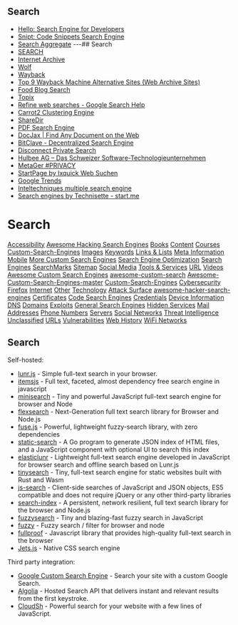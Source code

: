 ## Search
- [Hello: Search Engine for Developers](https://beta.sayhello.so/?ref=producthunt)
- [Snipt: Code Snippets Search Engine](https://www.snipt.dev/)
- [Search Aggregate](https://searchaggregate.com/)
---## Search
- [SEARCH](https://www.search.org/)
- [Internet Archive](https://www.google.com/url?rct=j&sa=t&source=web&url=https%3A%2F%2Farchive.org%2Fsearch.php&usg=AOvVaw18I81NY_tpsUgwwcyZWGYT&ved=2ahUKEwjv4-by4J3tAhVFaM0KHeuaAaUQFjAAegQIARAB)
- [Wolf](https://www.google.com/url?rct=j&sa=t&source=web&url=https%3A%2F%2Fwww.wolframalpha.com%2Fwidgets%2Fgallery%2Fview.jsp%3Fid%3D1a23efcb39da8db7ca95ea8085d096a1&usg=AOvVaw144840Atqy5hpw-2wCq3-f&ved=2ahUKEwiG99Sn4Z3tAhVQBs0KHZ29DpwQFjAAegQIARAB)
- [Wayback](https://www.google.com/url?rct=j&sa=t&source=web&url=https%3A%2F%2Farchive.org%2Fweb%2F&usg=AOvVaw1olZ8IYxs_xjPuf-Ft5fso&ved=2ahUKEwiIq_Pi4Z3tAhWbAp0JHbmSBvwQFjAAegQIARAB)
- [Top 9 Wayback Machine Alternative Sites (Web Archive Sites)](https://www.softwaretestinghelp.com/top-wayback-machine-alternatives)
- [Food Blog Search](http://foodblogsearch.com/)
- [Topix](http://www.topix.com/search/article?q=)
- [Refine web searches - Google Search Help](https://support.google.com/websearch/answer/2466433?hl=en&rd=1&visit_id=636732409706019769-1521966479)
- [Carrot2 Clustering Engine](https://carrot2.org/)
- [ShareDir](https://sharedir.com/)
- [PDF Search Engine](http://www.sopdf.com/)
- [DocJax | Find Any Document on the Web](https://docjax.com/)
- [BitClave - Decentralized Search Engine](https://www.bitclave.com/)
- [Disconnect Private Search](https://disconnect.me/search)
- [Hulbee AG – Das Schweizer Software-Technologieunternehmen](https://hulbee.com/de)
- [MetaGer #PRIVACY](https://metager.de/en)
- [StartPage by Ixquick Web Suchen](https://www.ixquick.com/deu)
- [Google Trends](http://trengs.google.ccom/)
- [Inteltechniques multiple search engine](https://inteltechniques.com/osint/menu.search.html)
- [Search engines by Technisette - start.me](https://start.me/p/nRaXQb/search-engines-by-technisette)

# Search

[Accessibility](Accessibility.md)
[Awesome Hacking Search Engines](Awesome%20Hacking%20Search%20Engines.md)
[Books](Books.md)
[Content](Content.md)
[Courses](Courses.md)
[Custom-Search-Engines](SearchMarks/Custom-Search-Engines.md)
[Images](Images.md)
[Keywords](Keywords.md)
[Links & Lists](Links%20&%20Lists.md)
[Meta Information](Meta%20Information.md)
[Mobile](Mobile.md)
[More Custom Search Engines](More%20Custom%20Search%20Engines.md)
[Search Engine Optimization](SearchMarks/Search%20Engine%20Optimization.md)
[Search Engines](Search%20Engines.md)
[SearchMarks](SearchMarks.md)
[Sitemap](Sitemap.md)
[Social Media](Social%20Media.md)
[Tools & Services](Tools%20&%20Services.md)
[URL](SearchMarks/URL.md)
[Videos](Videos.md)
[Awesome Custom Search Engines](Awesome/Awesome-Custom-Search-Engines-master/Awesome%20Custom%20Search%20Engines.md)
[awesome-custom-search](awesome-custom-search.md)
[Awesome-Custom-Search-Engines-master](Awesome-Custom-Search-Engines-master.md)
[Custom-Search-Engines](Awesome/Awesome-Custom-Search-Engines-master/Custom-Search-Engines.md)
[Cybersecurity](SearchMarks/Cybersecurity.md)
[Firefox](Firefox.md)
[Internet](SearchMarks/Internet.md)
[Other](Awesome/Awesome-Custom-Search-Engines-master/Other.md)
[Technology](Awesome/Awesome-Custom-Search-Engines-master/Technology.md)
[Attack Surface](Attack%20Surface.md)
[awesome-hacker-search-engines](awesome-hacker-search-engines.md)
[Certificates](Certificates.md)
[Code Search Engines](Code%20Search%20Engines.md)
[Credentials](Credentials.md)
[Device Information](Device%20Information.md)
[DNS](Awesome/awesome-hacker-search-engines/DNS.md)
[Domains](Awesome/awesome-hacker-search-engines/Domains.md)
[Exploits](Exploits.md)
[General Search Engines](General%20Search%20Engines.md)
[Hidden Services](Hidden%20Services.md)
[Mail Addresses](Mail%20Addresses.md)
[Phone Numbers](Phone%20Numbers.md)
[Servers](Servers.md)
[Social Networks](Awesome/awesome-hacker-search-engines/Social%20Networks.md)
[Threat Intelligence](Awesome/awesome-hacker-search-engines/Threat%20Intelligence.md)
[Unclassified](Unclassified.md)
[URLs](URLs.md)
[Vulnerabilities](Vulnerabilities.md)
[Web History](Web%20History.md)
[WiFi Networks](Awesome/awesome-hacker-search-engines/WiFi%20Networks.md)

## Search

Self-hosted:

- [lunr.js](http://lunrjs.com/) - Simple full-text search in your browser.
- [itemsjs](https://github.com/itemsapi/itemsjs) - Full text, faceted, almost dependency free search engine in javascript
- [minisearch](https://github.com/lucaong/minisearch) - Tiny and powerful JavaScript full-text search engine for browser and Node
- [flexsearch](https://github.com/nextapps-de/flexsearch) - Next-Generation full text search library for Browser and Node.js
- [fuse.js](https://fusejs.io/) - Powerful, lightweight fuzzy-search library, with zero dependencies
- [static-search](https://github.com/dchest/static-search) - A Go program to generate JSON index of HTML files, and a JavaScript component with optional UI to search this index
- [elasticlunr](http://elasticlunr.com/docs/index.html) - Lightweight full-text search engine developed in JavaScript for browser search and offline search based on Lunr.js
- [tinysearch](https://github.com/tinysearch/tinysearch) - Tiny, full-text search engine for static websites built with Rust and Wasm
- [js-search](https://www.npmjs.com/package/js-search) - Client-side searches of JavaScript and JSON objects, ES5 compatible and does not require jQuery or any other third-party libraries
- [search-index](https://github.com/fergiemcdowall/search-index) - A persistent, network resilient, full text search library for the browser and Node.js
- [fuzzysearch](https://github.com/bevacqua/fuzzysearch) - Tiny and blazing-fast fuzzy search in JavaScript
- [fuzzy](https://github.com/mattyork/fuzzy) - Fuzzy search / filter for browser and node
- [fullproof](https://reyesr.github.io/fullproof/) - Javascript library that provides high-quality full-text search in the browser
- [Jets.js](https://jets.js.org/) - Native CSS search engine

Third party integration:

- [Google Custom Search Engine](https://cse.google.com/cse/) - Search your site with a custom Google Search.
- [Algolia](https://www.algolia.com/) - Hosted Search API that delivers instant and relevant results from the first keystroke.
- [CloudSh](https://cloudsh.com/) - Powerful search for your website with a few lines of JavaScript.